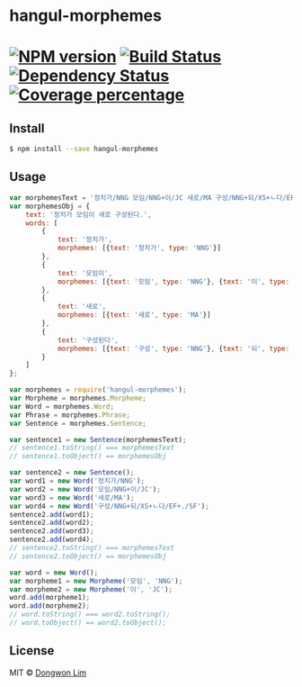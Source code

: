 # hangul-morphemes

# [![NPM version][npm-image]][npm-url] [![Build Status][travis-image]][travis-url] [![Dependency Status][daviddm-image]][daviddm-url] [![Coverage percentage][coveralls-image]][coveralls-url]
> 


## Install

```sh
$ npm install --save hangul-morphemes
```


## Usage

```js
var morphemesText = '정치가/NNG 모임/NNG+이/JC 새로/MA 구성/NNG+되/XS+ㄴ다/EF+./SF';
var morphemesObj = {
	text: '정치가 모임이 새로 구성된다.',
	words: [
		{
			text: '정치가',
			morphemes: [{text: '정치가', type: 'NNG'}]
		},
		{
			text: '모임이',
			morphemes: [{text: '모임', type: 'NNG'}, {text: '이', type: 'JC'}]
		},
		{
			text: '새로',
			morphemes: [{text: '새로', type: 'MA'}]
		},
		{
			text: '구성된다',
			morphemes: [{text: '구성', type: 'NNG'}, {text: '되', type: 'XS'}, {text: 'ㄴ다', type: 'EF'}, {text: '.', type: 'SF'}]
		}
	]
};

var morphemes = require('hangul-morphemes');
var Morpheme = morphemes.Morpheme;
var Word = morphemes.Word;
var Phrase = morphemes.Phrase;
var Sentence = morphemes.Sentence;

var sentence1 = new Sentence(morphemesText);
// sentence1.toString() === morphemesText
// sentence1.toObject() == morphemesObj

var sentence2 = new Sentence();
var word1 = new Word('정치가/NNG');
var word2 = new Word('모임/NNG+이/JC');
var word3 = new Word('새로/MA');
var word4 = new Word('구성/NNG+되/XS+ㄴ다/EF+./SF');
sentence2.add(word1);
sentence2.add(word2);
sentence2.add(word3);
sentence2.add(word4);
// sentence2.toString() === morphemesText
// sentence2.toObject() == morphemesObj

var word = new Word();
var morpheme1 = new Morpheme('모임', 'NNG');
var morpheme2 = new Morpheme('이', 'JC');
word.add(morpheme1);
word.add(morpheme2);
// word.toString() === word2.toString();
// word.toObject() == word2.toObject();
```

## License

MIT © [Dongwon Lim](./LICENSE)


[npm-image]: https://badge.fury.io/js/sejong-morphemes.svg
[npm-url]: https://npmjs.org/package/sejong-morphemes
[travis-image]: https://travis-ci.org/idw111/sejong-morphemes.svg?branch=master
[travis-url]: https://travis-ci.org/idw111/sejong-morphemes
[daviddm-image]: https://david-dm.org/idw111/sejong-morphemes.svg?theme=shields.io
[daviddm-url]: https://david-dm.org/idw111/sejong-morphemes
[coveralls-image]: https://coveralls.io/repos/69737/sejong-morphemes/badge.svg
[coveralls-url]: https://coveralls.io/github/idw111/sejong-morphemes
